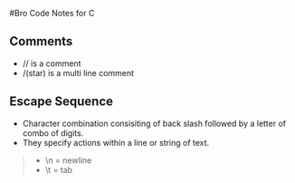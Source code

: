 #Bro Code Notes for C

## Comments
- // is a comment
- /(star) is a multi line comment

## Escape Sequence
- Character combination consisiting of back slash followed by a letter of combo of digits. 
- They specify actions within a line or string of text.
> - \n = newline
> - \t = tab



 

